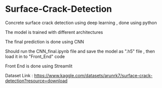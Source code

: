 # Surface-Crack-Detection
Concrete surface crack detection using deep learning , done using python

The model is trained with different architectures



The final prediction is done using CNN




Should run the CNN_final.ipynb file and save the model as ".h5" file , then load it in to "Front_End" code 




Front End is done using Streamlit

Dataset Link : https://www.kaggle.com/datasets/arunrk7/surface-crack-detection?resource=download


